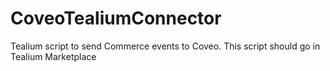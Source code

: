 # CoveoTealiumConnector
Tealium script to send Commerce events to Coveo. This script should go in Tealium Marketplace
